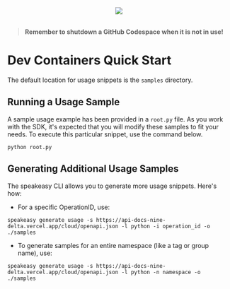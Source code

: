 
<div align="center">
    <a href="https://codespaces.new/Leonardo-Interactive/leonardo-python-sdk.git/tree/main"><img src="https://github.com/codespaces/badge.svg" /></a>
</div>
<br>

> **Remember to shutdown a GitHub Codespace when it is not in use!**

# Dev Containers Quick Start

The default location for usage snippets is the `samples` directory.

## Running a Usage Sample

A sample usage example has been provided in a `root.py` file. As you work with the SDK, it's expected that you will modify these samples to fit your needs. To execute this particular snippet, use the command below.

```
python root.py
```

## Generating Additional Usage Samples

The speakeasy CLI allows you to generate more usage snippets. Here's how:

- For a specific OperationID, use:

```
speakeasy generate usage -s https://api-docs-nine-delta.vercel.app/cloud/openapi.json -l python -i operation_id -o ./samples
```

- To generate samples for an entire namespace (like a tag or group name), use:

```
speakeasy generate usage -s https://api-docs-nine-delta.vercel.app/cloud/openapi.json -l python -n namespace -o ./samples
```
